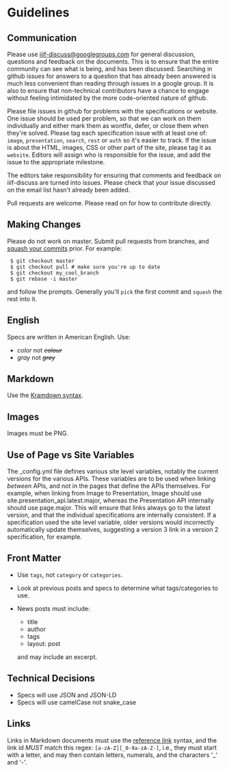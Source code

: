 # Guidelines

## Communication

Please use [iiif-discuss@googlegroups.com](mailto:iiif-discuss@googlegroups.com) for general discussion, questions and feedback on the documents.  This is to ensure that the entire community can see what is being, and has been discussed. Searching in github issues for answers to a question that has already been answered is much less convenient than reading through issues in a google group.  It is also to ensure that non-technical contributors have a chance to engage without feeling intimidated by the more code-oriented nature of github.

Please file issues in github for problems with the specifications or website.  One issue should be used per problem, so that we can work on them individually and either mark them as wontfix, defer, or close them when they're solved.  Please tag each specification issue with at least one of: `image`, `presentation`, `search`, `rest` or `auth` so it's easier to track.  If the issue is about the HTML, images, CSS or other part of the site, please tag it as `website`. Editors will assign who is responsible for the issue, and add the issue to the appropriate milestone.

The editors take responsibility for ensuring that comments and feedback on iiif-discuss are turned into issues.  Please check that your issue discussed on the email list hasn't already been added.

Pull requests are welcome.  Please read on for how to contribute directly.

## Making Changes

Please do not work on master. Submit pull requests from branches, and [squash your commits][squash] prior. For example:

```
 $ git checkout master
 $ git checkout pull # make sure you're up to date
 $ git checkout my_cool_branch
 $ git rebase -i master
```

and follow the prompts. Generally you'll `pick` the first commit and `squash` the rest into it.

## English

Specs are written in American English. Use:

* *color* not ~~*colour*~~
* *gray* not ~~*grey*~~

## Markdown

Use the [Kramdown syntax][kram].

## Images

Images must be PNG.

## Use of Page vs Site Variables

The _config.yml file defines various site level variables, notably the current versions for the various APIs.  These variables are to be used when linking _between_ APIs, and not in the pages that define the APIs themselves.  For example, when linking from Image to Presentation, Image should use site.presentation_api.latest.major, whereas the Presentation API internally should use page.major.  This will ensure that links always go to the latest version, and that the individual specifications are internally consistent.  If a specification used the site level variable, older versions would incorrectly automatically update themselves, suggesting a version 3 link in a version 2 specification, for example.

## Front Matter

 * Use `tags`, not `category` or `categories`.
 * Look at previous posts and specs to determine what tags/categories to use.
 * News posts must include:

    * title
    * author
    * tags
    * layout: post

    and may include an excerpt.

## Technical Decisions

* Specs will use JSON and JSON-LD
* Specs will use camelCase not snake_case

## Links

Links in Markdown documents must use the [reference link][reference-link] syntax, and the link id _MUST_ match this regex: `[a-zA-Z][_0-9a-zA-Z-]`, i.e., they must start with a letter, and may then contain letters, numerals, and the characters '_' and '-'.

[kram]: http://kramdown.gettalong.org/syntax.html
[squash]: http://lmgtfy.com/?q=Squash+git+commits
[reference-link]: http://kramdown.gettalong.org/syntax.html#reference-links
